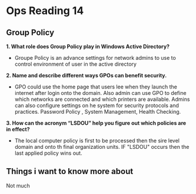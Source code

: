 # Ops Reading 14
## Group Policy

**1. What role does Group Policy play in Windows Active Directory?**
-  Groupe Policy is an advance settings for network admins to use to control environment of user in the active directory

**2. Name and describe different ways GPOs can benefit security.**
- GPO could use the home page that users lee when they launch the internet after login onto the domain. Also admin can use GPO to define which networks are connected and which printers are available. Admins can also configure settings on he system for security protocols and practices. Password Policy , System Management, Health Checking.

**3. How can the acronym “LSDOU” help you figure out which policies are in effect?**
- The local computer policy is first to be processed then the sire level domain and onto th final organization units. IF "LSDOU" occurs then the last applied policy wins out.

## Things i want to know more about
Not much